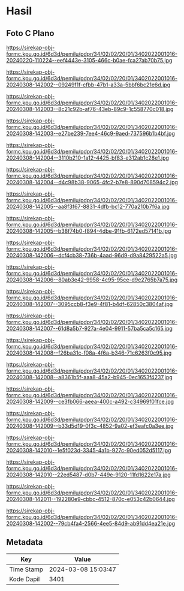 # Hasil

## Foto C Plano

https://sirekap-obj-formc.kpu.go.id/6d3d/pemilu/pdpr/34/02/02/20/01/3402022001016-20240220-110224--eef4443e-3105-466c-b0ae-fca27ab70b75.jpg

https://sirekap-obj-formc.kpu.go.id/6d3d/pemilu/pdpr/34/02/02/20/01/3402022001016-20240308-142002--09249f1f-cfbb-47b1-a33a-5bbf6bc21e6d.jpg

https://sirekap-obj-formc.kpu.go.id/6d3d/pemilu/pdpr/34/02/02/20/01/3402022001016-20240308-142003--8c21c92b-af76-43eb-89c9-1c558770c018.jpg

https://sirekap-obj-formc.kpu.go.id/6d3d/pemilu/pdpr/34/02/02/20/01/3402022001016-20240308-142003--e27be239-7ee4-46c9-9aed-737596b1b4bf.jpg

https://sirekap-obj-formc.kpu.go.id/6d3d/pemilu/pdpr/34/02/02/20/01/3402022001016-20240308-142004--3110b210-1a12-4425-bf83-e312ab1c28e1.jpg

https://sirekap-obj-formc.kpu.go.id/6d3d/pemilu/pdpr/34/02/02/20/01/3402022001016-20240308-142004--d4c98b38-9065-4fc2-b7e8-890d708594c2.jpg

https://sirekap-obj-formc.kpu.go.id/6d3d/pemilu/pdpr/34/02/02/20/01/3402022001016-20240308-142005--aa8f3f67-8831-4dfb-bc12-770a210b7f6a.jpg

https://sirekap-obj-formc.kpu.go.id/6d3d/pemilu/pdpr/34/02/02/20/01/3402022001016-20240308-142005--b38f74b0-f894-4dbe-91fb-6172ed57141b.jpg

https://sirekap-obj-formc.kpu.go.id/6d3d/pemilu/pdpr/34/02/02/20/01/3402022001016-20240308-142006--dcf4cb38-736b-4aad-96d9-d9a8429522a5.jpg

https://sirekap-obj-formc.kpu.go.id/6d3d/pemilu/pdpr/34/02/02/20/01/3402022001016-20240308-142006--80ab3e42-9958-4c95-95ce-d9e2765b7a75.jpg

https://sirekap-obj-formc.kpu.go.id/6d3d/pemilu/pdpr/34/02/02/20/01/3402022001016-20240308-142007--3095ccb8-f3e9-4f81-b4df-62850c3804af.jpg

https://sirekap-obj-formc.kpu.go.id/6d3d/pemilu/pdpr/34/02/02/20/01/3402022001016-20240308-142007--61d8a5b7-927a-4e04-9911-57ba5ca5c165.jpg

https://sirekap-obj-formc.kpu.go.id/6d3d/pemilu/pdpr/34/02/02/20/01/3402022001016-20240308-142008--f26ba31c-f08a-4f6a-b346-71c6263f0c95.jpg

https://sirekap-obj-formc.kpu.go.id/6d3d/pemilu/pdpr/34/02/02/20/01/3402022001016-20240308-142008--a8361b5f-aaa8-45a2-b945-0ec1653f4237.jpg

https://sirekap-obj-formc.kpu.go.id/6d3d/pemilu/pdpr/34/02/02/20/01/3402022001016-20240308-142009--ce3fb066-aeea-400c-a492-c34969f01fce.jpg

https://sirekap-obj-formc.kpu.go.id/6d3d/pemilu/pdpr/34/02/02/20/01/3402022001016-20240308-142009--b33d5d19-0f3c-4852-9a02-ef3eafc0a3ee.jpg

https://sirekap-obj-formc.kpu.go.id/6d3d/pemilu/pdpr/34/02/02/20/01/3402022001016-20240308-142010--1e5f023d-3345-4a1b-927c-90ed052d5117.jpg

https://sirekap-obj-formc.kpu.go.id/6d3d/pemilu/pdpr/34/02/02/20/01/3402022001016-20240308-142010--22ed5487-d0b7-449e-9120-11fd1622e17a.jpg

https://sirekap-obj-formc.kpu.go.id/6d3d/pemilu/pdpr/34/02/02/20/01/3402022001016-20240308-142011--192280e9-cbbc-4512-870c-e053c42b0644.jpg

https://sirekap-obj-formc.kpu.go.id/6d3d/pemilu/pdpr/34/02/02/20/01/3402022001016-20240308-142002--79cb4fa4-2566-4ee5-84d9-ab91dd4ea21e.jpg


## Metadata

| Key        | Value               |
| ---------- | ------------------- |
| Time Stamp | 2024-03-08 15:03:47 |
| Kode Dapil | 3401                |



